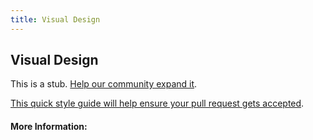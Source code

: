 ```yaml
---
title: Visual Design
---
```


## Visual Design

This is a stub. [Help our community expand it](https://github.com/freecodecamp/guides/tree/master/src/pages/articles/design/visual-design/index.md).

[This quick style guide will help ensure your pull request gets accepted](https://github.com/freeCodeCamp/guides/blob/master/README.md).

<!-- The article goes here, in GitHub-flavored Markdown. Feel free to add YouTube videos, images, and CodePen/JSBin embeds  -->

#### More Information:
<!-- Please add any articles you think might be helpful to read before writing the article -->


